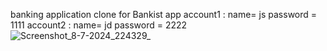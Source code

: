 banking application clone for Bankist app
account1 : name= js   password = 1111
account2 : name= jd   password = 2222
![Screenshot_8-7-2024_224329_](https://github.com/syntact-1/BankistCLONE/assets/151948962/8aca9fb9-34f2-4eaf-ab71-d2dd295fc7eb)
